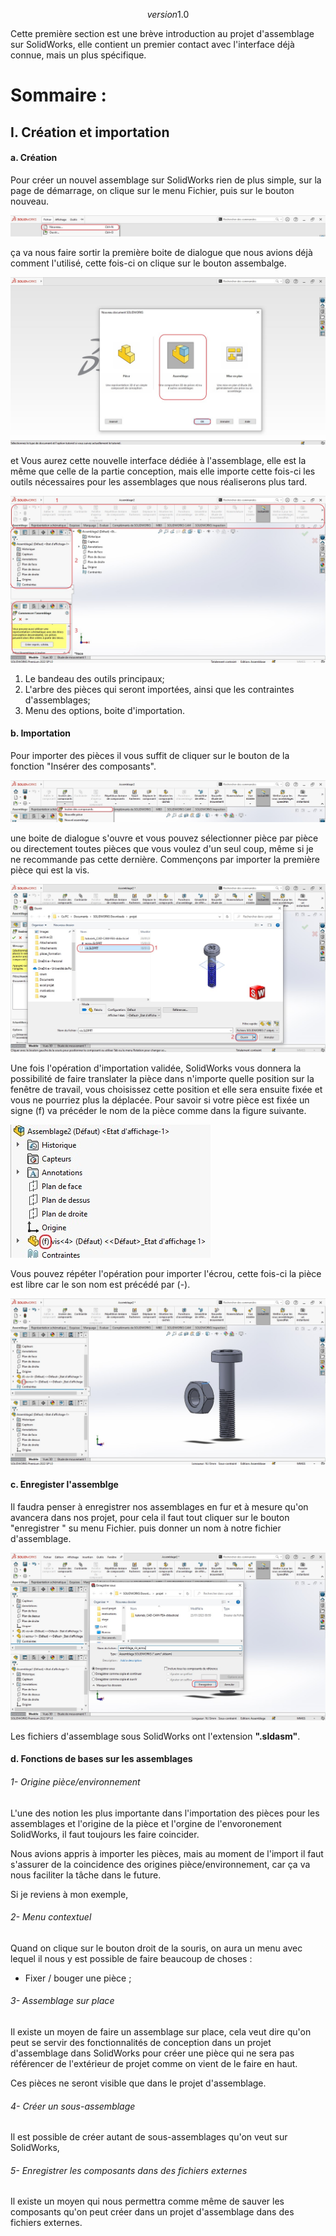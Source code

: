 $$version 1.0$$

Cette première section est une brève introduction au projet d'assemblage sur SolidWorks, elle contient un premier contact avec l'interface déjà connue, mais un plus spécifique. 

# Sommaire :

## I. Création et importation

#### a. Création

Pour créer un nouvel assemblage sur SolidWorks rien de plus simple, sur la page de démarrage, on clique sur le menu Fichier, puis sur le bouton nouveau.

![](../Attachements/outil_nouveau.jpg)

ça va nous faire sortir la première boite de dialogue que nous avions déjà comment l'utilisé, cette fois-ci on clique sur le bouton assembalge.

![](../Attachements/nouveau_assemblage.jpg)

et Vous aurez cette nouvelle interface dédiée à l'assemblage, elle est la même que celle de la partie conception, mais elle importe cette fois-ci les outils nécessaires pour les assemblages que nous réaliserons plus tard.

![](../Attachements/assemblage_interface.jpg)

1. Le bandeau des outils principaux; 
2. L'arbre des pièces qui seront importées, ainsi que les contraintes d'assemblages;
3. Menu des options, boite d'importation.

#### b. Importation

Pour importer des pièces il vous suffit de cliquer sur le bouton de la fonction "Insérer des composants".

![](../Attachements/outil_importation.jpg)

une boite de dialogue s'ouvre et vous pouvez sélectionner pièce par pièce ou directement toutes pièces que vous voulez d'un seul coup, même si je ne recommande pas cette dernière.
Commençons par importer la première pièce qui est la vis. 

![](../Attachements/selection_vis.jpg)

Une fois l'opération d'importation validée, SolidWorks vous donnera la possibilité de faire translater la pièce dans n'importe quelle position sur la fenêtre de travail, vous choisissez cette position et elle sera ensuite fixée et vous ne pourriez plus la déplacée. Pour savoir si votre pièce est fixée un signe (f) va précéder le nom de la pièce comme dans la figure suivante.

![](../Attachements/piece_fixee.jpg)

Vous pouvez répéter l'opération pour importer l'écrou, cette fois-ci la pièce est libre car le son nom est précédé par (-).

![](../Attachements/assemblage_ecrou.jpg)

#### c. Enregister l'assemblge

Il faudra penser à enregistrer nos assemblages en fur et à mesure qu'on avancera dans nos projet, pour cela il faut tout cliquer sur le bouton "enregistrer " su menu Fichier. puis donner un nom à notre fichier d'assemblage.

![](../Attachements/enregister_assemblage.jpg)

Les fichiers d'assemblage sous SolidWorks ont l'extension **".sldasm"**.

#### d. Fonctions de bases sur les assemblages

###### 1- Origine pièce/environnement

L'une des notion les plus importante dans l'importation des pièces pour les assemblages et l'origine de la pièce et l'orgine de l'envoronement SolidWorks, il faut toujours les faire coincider.

Nous avions appris à importer les pièces, mais au moment de l'import il faut s'assurer de la coincidence des origines pièce/environnement, car ça va nous faciliter la tâche dans le future.

Si je reviens à mon exemple, 

###### 2- Menu contextuel

Quand on clique sur le bouton droit de la souris, on aura un menu avec lequel il nous y est possible de faire beaucoup de choses : 

- Fixer / bouger une pièce ; 

###### 3- Assemblage sur place

Il existe un moyen de faire un assemblage sur place, cela veut dire qu'on peut se servir des fonctionnalités de conception dans un projet d'assemblage dans SolidWorks pour créer une pièce qui ne sera pas référencer de l'extérieur de projet comme on vient de le faire en haut.

Ces pièces ne seront visible que dans le projet d'assemblage.

###### 4- Créer un sous-assemblage

Il est possible de créer autant de sous-assemblages qu'on veut sur SolidWorks, 

###### 5- Enregistrer les composants dans des fichiers externes

Il existe un moyen qui nous permettra comme même de sauver les composants qu'on peut créer dans un projet d'assemblage dans des fichiers externes.
